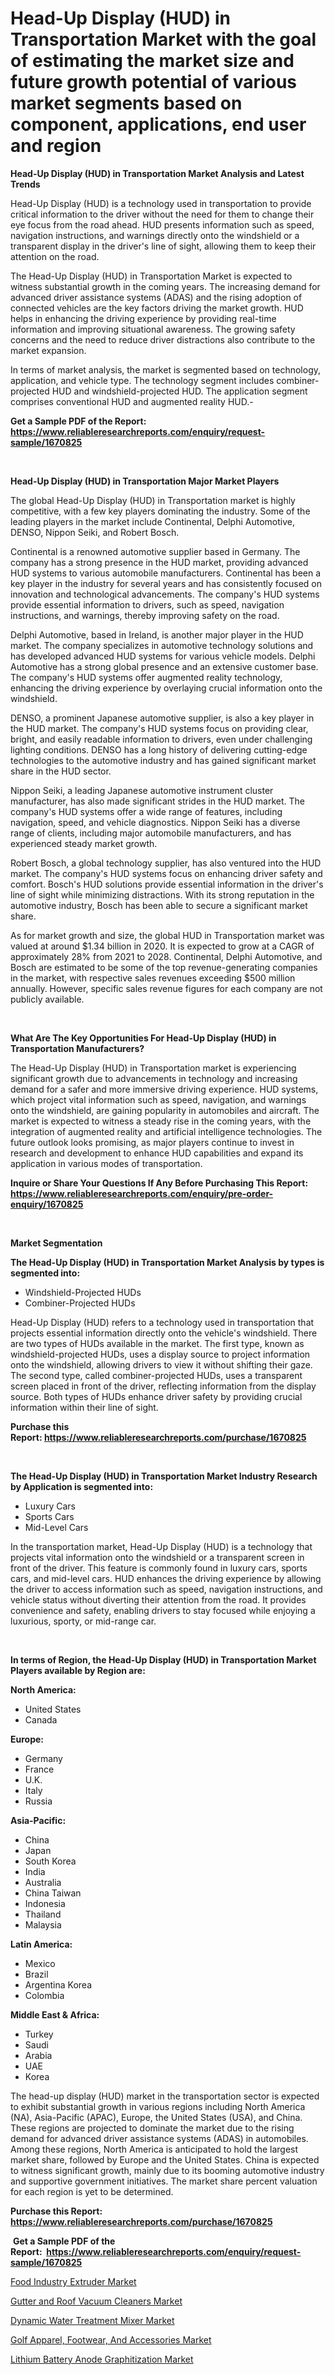 <p><h1>Head-Up Display (HUD) in Transportation Market with the goal of estimating the market size and future growth potential of various market segments based on component, applications, end user and region</h1></p><p><strong>Head-Up Display (HUD) in Transportation Market Analysis and Latest Trends</strong></p>
<p><p>Head-Up Display (HUD) is a technology used in transportation to provide critical information to the driver without the need for them to change their eye focus from the road ahead. HUD presents information such as speed, navigation instructions, and warnings directly onto the windshield or a transparent display in the driver's line of sight, allowing them to keep their attention on the road.</p><p>The Head-Up Display (HUD) in Transportation Market is expected to witness substantial growth in the coming years. The increasing demand for advanced driver assistance systems (ADAS) and the rising adoption of connected vehicles are the key factors driving the market growth. HUD helps in enhancing the driving experience by providing real-time information and improving situational awareness. The growing safety concerns and the need to reduce driver distractions also contribute to the market expansion.</p><p>In terms of market analysis, the market is segmented based on technology, application, and vehicle type. The technology segment includes combiner-projected HUD and windshield-projected HUD. The application segment comprises conventional HUD and augmented reality HUD.-</p></p>
<p><strong>Get a Sample PDF of the Report:&nbsp; <a href="https://www.reliableresearchreports.com/enquiry/request-sample/1670825">https://www.reliableresearchreports.com/enquiry/request-sample/1670825</a></strong></p>
<p>&nbsp;</p>
<p><strong>Head-Up Display (HUD) in Transportation Major Market Players</strong></p>
<p><p>The global Head-Up Display (HUD) in Transportation market is highly competitive, with a few key players dominating the industry. Some of the leading players in the market include Continental, Delphi Automotive, DENSO, Nippon Seiki, and Robert Bosch.</p><p>Continental is a renowned automotive supplier based in Germany. The company has a strong presence in the HUD market, providing advanced HUD systems to various automobile manufacturers. Continental has been a key player in the industry for several years and has consistently focused on innovation and technological advancements. The company's HUD systems provide essential information to drivers, such as speed, navigation instructions, and warnings, thereby improving safety on the road.</p><p>Delphi Automotive, based in Ireland, is another major player in the HUD market. The company specializes in automotive technology solutions and has developed advanced HUD systems for various vehicle models. Delphi Automotive has a strong global presence and an extensive customer base. The company's HUD systems offer augmented reality technology, enhancing the driving experience by overlaying crucial information onto the windshield.</p><p>DENSO, a prominent Japanese automotive supplier, is also a key player in the HUD market. The company's HUD systems focus on providing clear, bright, and easily readable information to drivers, even under challenging lighting conditions. DENSO has a long history of delivering cutting-edge technologies to the automotive industry and has gained significant market share in the HUD sector.</p><p>Nippon Seiki, a leading Japanese automotive instrument cluster manufacturer, has also made significant strides in the HUD market. The company's HUD systems offer a wide range of features, including navigation, speed, and vehicle diagnostics. Nippon Seiki has a diverse range of clients, including major automobile manufacturers, and has experienced steady market growth.</p><p>Robert Bosch, a global technology supplier, has also ventured into the HUD market. The company's HUD systems focus on enhancing driver safety and comfort. Bosch's HUD solutions provide essential information in the driver's line of sight while minimizing distractions. With its strong reputation in the automotive industry, Bosch has been able to secure a significant market share.</p><p>As for market growth and size, the global HUD in Transportation market was valued at around $1.34 billion in 2020. It is expected to grow at a CAGR of approximately 28% from 2021 to 2028. Continental, Delphi Automotive, and Bosch are estimated to be some of the top revenue-generating companies in the market, with respective sales revenues exceeding $500 million annually. However, specific sales revenue figures for each company are not publicly available.</p></p>
<p>&nbsp;</p>
<p><strong>What Are The Key Opportunities For Head-Up Display (HUD) in Transportation Manufacturers?</strong></p>
<p><p>The Head-Up Display (HUD) in Transportation market is experiencing significant growth due to advancements in technology and increasing demand for a safer and more immersive driving experience. HUD systems, which project vital information such as speed, navigation, and warnings onto the windshield, are gaining popularity in automobiles and aircraft. The market is expected to witness a steady rise in the coming years, with the integration of augmented reality and artificial intelligence technologies. The future outlook looks promising, as major players continue to invest in research and development to enhance HUD capabilities and expand its application in various modes of transportation.</p></p>
<p><strong>Inquire or Share Your Questions If Any Before Purchasing This Report: <a href="https://www.reliableresearchreports.com/enquiry/pre-order-enquiry/1670825">https://www.reliableresearchreports.com/enquiry/pre-order-enquiry/1670825</a></strong></p>
<p>&nbsp;</p>
<p><strong>Market Segmentation</strong></p>
<p><strong>The Head-Up Display (HUD) in Transportation Market Analysis by types is segmented into:</strong></p>
<p><ul><li>Windshield-Projected HUDs</li><li>Combiner-Projected HUDs</li></ul></p>
<p><p>Head-Up Display (HUD) refers to a technology used in transportation that projects essential information directly onto the vehicle's windshield. There are two types of HUDs available in the market. The first type, known as windshield-projected HUDs, uses a display source to project information onto the windshield, allowing drivers to view it without shifting their gaze. The second type, called combiner-projected HUDs, uses a transparent screen placed in front of the driver, reflecting information from the display source. Both types of HUDs enhance driver safety by providing crucial information within their line of sight.</p></p>
<p><strong>Purchase this Report:&nbsp;<a href="https://www.reliableresearchreports.com/purchase/1670825">https://www.reliableresearchreports.com/purchase/1670825</a></strong></p>
<p>&nbsp;</p>
<p><strong>The Head-Up Display (HUD) in Transportation Market Industry Research by Application is segmented into:</strong></p>
<p><ul><li>Luxury Cars</li><li>Sports Cars</li><li>Mid-Level Cars</li></ul></p>
<p><p>In the transportation market, Head-Up Display (HUD) is a technology that projects vital information onto the windshield or a transparent screen in front of the driver. This feature is commonly found in luxury cars, sports cars, and mid-level cars. HUD enhances the driving experience by allowing the driver to access information such as speed, navigation instructions, and vehicle status without diverting their attention from the road. It provides convenience and safety, enabling drivers to stay focused while enjoying a luxurious, sporty, or mid-range car.</p></p>
<p>&nbsp;</p>
<p><strong>In terms of Region, the Head-Up Display (HUD) in Transportation Market Players available by Region are:</strong></p>
<p>
    <p> <strong> North America: </strong>
        <ul>
            <li>United States</li>
            <li>Canada</li>
        </ul>
        </p> 
    <p> <strong> Europe: </strong>
        <ul>
            <li>Germany</li>
            <li>France</li>
            <li>U.K.</li>
            <li>Italy</li>
            <li>Russia</li>
        </ul>
        </p> 
    <p> <strong> Asia-Pacific: </strong>
        <ul>
            <li>China</li>
            <li>Japan</li>
            <li>South Korea</li>
            <li>India</li>
            <li>Australia</li>
            <li>China Taiwan</li>
            <li>Indonesia</li>
            <li>Thailand</li>
            <li>Malaysia</li>
        </ul>
        </p> 
    <p> <strong> Latin America: </strong>
        <ul>
            <li>Mexico</li>
            <li>Brazil</li>
            <li>Argentina Korea</li>
            <li>Colombia</li>
        </ul>
        </p> 
    <p> <strong> Middle East & Africa: </strong>
        <ul>
            <li>Turkey</li>
            <li>Saudi</li>
            <li>Arabia</li>
            <li>UAE</li>
            <li>Korea</li>
        </ul>
    </p>
    </p>
<p><p>The head-up display (HUD) market in the transportation sector is expected to exhibit substantial growth in various regions including North America (NA), Asia-Pacific (APAC), Europe, the United States (USA), and China. These regions are projected to dominate the market due to the rising demand for advanced driver assistance systems (ADAS) in automobiles. Among these regions, North America is anticipated to hold the largest market share, followed by Europe and the United States. China is expected to witness significant growth, mainly due to its booming automotive industry and supportive government initiatives. The market share percent valuation for each region is yet to be determined.</p></p>
<p><strong>Purchase this Report: <a href="https://www.reliableresearchreports.com/purchase/1670825">https://www.reliableresearchreports.com/purchase/1670825</a></strong></p>
<p>&nbsp;<strong>Get a Sample PDF of the Report:&nbsp;&nbsp;<a href="https://www.reliableresearchreports.com/enquiry/request-sample/1670825">https://www.reliableresearchreports.com/enquiry/request-sample/1670825</a></strong></p>
<p><strong></strong></p>
<p><p><a href="https://www.linkedin.com/pulse/food-industry-extruder-market-insights-players-forecast-till/">Food Industry Extruder Market</a></p><p><a href="https://medium.com/@ardithlynch1906/gutter-and-roof-vacuum-cleaners-market-trends-and-market-analysis-forecasted-for-period-2023-2030-251f36c44bd5">Gutter and Roof Vacuum Cleaners Market</a></p><p><a href="https://www.linkedin.com/pulse/dynamic-water-treatment-mixer-market-size-2023-2030/">Dynamic Water Treatment Mixer Market</a></p><p><a href="https://medium.com/@clayreinger/golf-apparel-footwear-and-accessories-market-size-market-outlook-and-market-forecast-2023-to-e4ecc4e1fd61">Golf Apparel, Footwear, And Accessories Market</a></p><p><a href="https://www.linkedin.com/pulse/lithium-battery-anode-graphitization-market-size-2023-/">Lithium Battery Anode Graphitization Market</a></p></p>